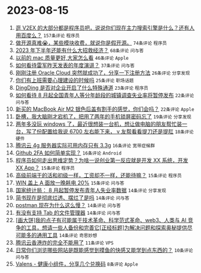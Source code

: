 # 2023-08-15

1. [逛 V2EX 的大部分都是程序员吧，说说你们现在主力搜索引擎是什么？还有人用百度么？](https://www.v2ex.com/t/965327) `157条评论` `程序员`
1. [做开源真难😭，某些模块收费，就说你是假开源。](https://www.v2ex.com/t/965335) `74条评论` `程序员`
1. [2023 年下半年还能有什么大招救经济？](https://www.v2ex.com/t/965332) `68条评论` `问与答`
1. [以前的 mac 质量更好,大家怎么看](https://www.v2ex.com/t/965348) `46条评论` `Apple`
1. [如何看待雷军昨天发表的年度演讲？](https://www.v2ex.com/t/965339) `37条评论` `问与答`
1. [刚刚注册 Oracle Cloud 突然就成功了，分享一下注册方法](https://www.v2ex.com/t/965336) `26条评论` `分享发现`
1. [你们有上班需要心理建设的时候吗](https://www.v2ex.com/t/965334) `25条评论` `职场话题`
1. [DingDing 是否对企业开启了什么特殊通道](https://www.v2ex.com/t/965340) `23条评论` `程序员`
1. [如何看待 8 月起全国青年人等分年龄段的城镇调查失业率将暂停发布](https://www.v2ex.com/t/965379) `22条评论` `问与答`
1. [新买的 MacBook Air M2 银色后盖有割手的感觉，你们会吗？](https://www.v2ex.com/t/965338) `22条评论` `Apple`
1. [卧槽，我大脑刚才宕机了，把用了两年的手机锁屏密码忘了](https://www.v2ex.com/t/965367) `19条评论` `分享发现`
1. [两年多没玩 windows 了，最近很想装一台机，想让做电脑的朋友帮忙装一台，写了份配置给我说 6700 左右能下来， v 友帮看看提刀还是提肛](https://www.v2ex.com/t/965356) `18条评论` `硬件`
1. [腾讯云 4g 服务器实际可用内存只有 3.3g](https://www.v2ex.com/t/965360) `16条评论` `宽带症候群`
1. [Github 2FA 如何简单实现？](https://www.v2ex.com/t/965341) `16条评论` `Android`
1. [程序员如何走出思维定势？为啥一说创业第一反应就是开发 XX 系统，开发 XX App？](https://www.v2ex.com/t/965353) `15条评论` `程序员`
1. [高级前端干的活和初级一样，工资却不一样，还能待嘛？](https://www.v2ex.com/t/965351) `15条评论` `程序员`
1. [WIN 盖上 A 面放一晚耗电 20%](https://www.v2ex.com/t/965326) `15条评论` `问与答`
1. [国家统计局： 8 月起暂停发布青年人失业率数据](https://www.v2ex.com/t/965382) `14条评论` `分享发现`
1. [简书现在是彻底烂透、摆烂了是吗](https://www.v2ex.com/t/965373) `14条评论` `问与答`
1. [postman 现在为什么这么慢？](https://www.v2ex.com/t/965337) `14条评论` `问与答`
1. [有没有支持 Tab 的文件管理器](https://www.v2ex.com/t/965330) `14条评论` `问与答`
1. [[画大饼]我的点子有可能属于技术革命、科学范式革命、web3、人类与 AI 竞争的工具，想请一些人备份和完善它[正经标题]为解决问题和探索奥秘提供尽可能多的通用工具](https://www.v2ex.com/t/965320) `14条评论` `奇思妙想`
1. [腾讯云香港炸的完全不能用了](https://www.v2ex.com/t/965322) `11条评论` `VPS`
1. [日常你们浏览哪些网站是既能感觉到摸鱼的快感又能学到点东西的？](https://www.v2ex.com/t/965369) `10条评论` `问与答`
1. [Valens - 健康小组件，分享几个兑换码](https://www.v2ex.com/t/965388) `8条评论` `Apple`
